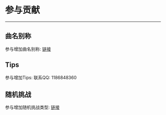 # 参与贡献

---

## 曲名别称

参与增加曲名别称: [链接](https://docs.qq.com/sheet/DR2ZwRXBBbWFDalFn?tab=BB08J2)

## Tips

参与增加Tips: 联系QQ: 1186848360

## 随机挑战

参与增加随机挑战类型: [链接](https://docs.qq.com/sheet/DRnNPVVNWTGtiU0FB?tab=BB08J2)